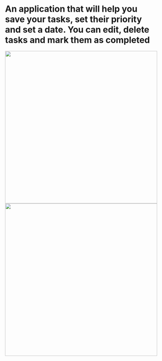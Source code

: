 <div>
<h1>An application that will help you save your tasks, set their priority and set a date. You can edit, delete tasks and mark them as completed</>
 </div>
 <div>
 <img src="https://sun9-north.userapi.com/sun9-81/s/v1/if2/QJ6vcCowBMdZ0YWpvZNALMSAUI8rUj5L1Ytujp5JtzhjwMkkNoMJmcupd2VVAhjKUpRwae9e8KYOWQWwIRF17_wH.jpg?size=828x1792&quality=96&type=album" height="500" align="center"/>
<img src="https://sun9-east.userapi.com/sun9-34/s/v1/if2/9FKjqA7495aWjCDJB8a_pWQVh9ZRcdKgYMaag5q3EP5nzcr5YoT-v9mQI41XqIOXWTxAeMb0n8TjW2GZfjawr8mS.jpg?size=828x1792&quality=96&type=album" height="500" align="center"/>
</div>

